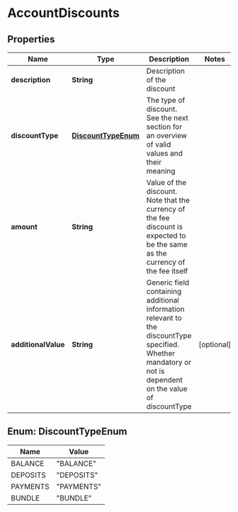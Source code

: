 
# AccountDiscounts

## Properties
Name | Type | Description | Notes
------------ | ------------- | ------------- | -------------
**description** | **String** | Description of the discount | 
**discountType** | [**DiscountTypeEnum**](#DiscountTypeEnum) | The type of discount. See the next section for an overview of valid values and their meaning | 
**amount** | **String** | Value of the discount. Note that the currency of the fee discount is expected to be the same as the currency of the fee itself | 
**additionalValue** | **String** | Generic field containing additional information relevant to the discountType specified. Whether mandatory or not is dependent on the value of discountType |  [optional]


<a name="DiscountTypeEnum"></a>
## Enum: DiscountTypeEnum
Name | Value
---- | -----
BALANCE | &quot;BALANCE&quot;
DEPOSITS | &quot;DEPOSITS&quot;
PAYMENTS | &quot;PAYMENTS&quot;
BUNDLE | &quot;BUNDLE&quot;



